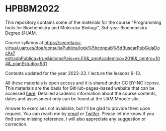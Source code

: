 # HPBBM2022
This repository contains some of the materials for the course "Programming tools for Biochemistry and Molecular Biology", 3rd-year Biochemistry Degree @UAM. 

Course syllabus at https://secretaria-virtual.uam.es/doa/consultaPublica/look%5bconpub%5dBuscarPubGuiaDocAs?entradaPublica=true&idiomaPais=es.ES&_anoAcademico=2018&_centro=104&_planEstudio=531

Contents updated for the year 2022-23. I lecture the lessons 9-13. 

All these materials is open access and it is shared under CC BY-NC license. This materials are the basis for GitHub-pages-based website that can be accessed [here](https://mredrejo.github.io/HPBBM2022/). Detailed academic information about the course contents, dates and assessment only can be found at the UAM Moodle site.

Answer to exercises not available, but I'll be glad to provide them upon request. 
You can reach me by [email](mailto::modesto.redrejo@uam.es) or [Twitter](https://twitter.com/mredrejo "Twitter"). Please let me know if you find some missing reference. I will also appreciate any suggestion or correction.

